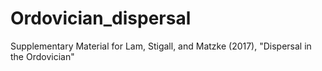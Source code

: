 # Ordovician_dispersal
Supplementary Material for Lam, Stigall, and Matzke (2017), "Dispersal in the Ordovician"
